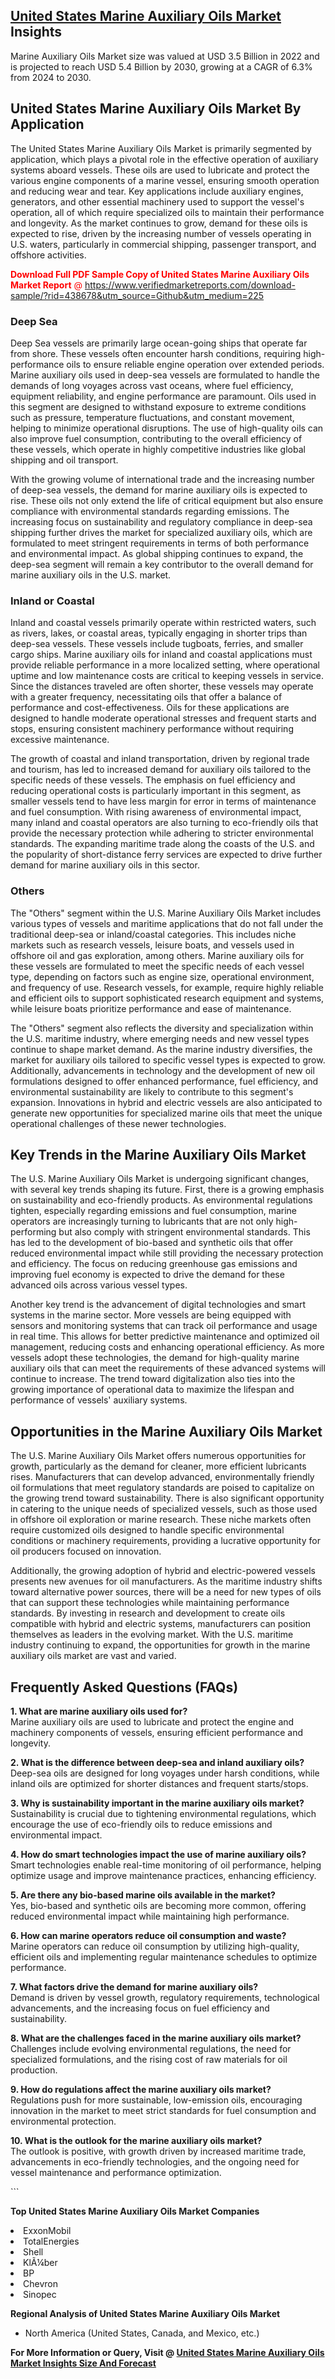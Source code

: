 <h2><a href="https://www.verifiedmarketreports.com/download-sample/?rid=438678&amp;utm_source=Github&amp;utm_medium=225" target="_blank">United States Marine Auxiliary Oils Market</a> Insights</h2><p>Marine Auxiliary Oils Market size was valued at USD 3.5 Billion in 2022 and is projected to reach USD 5.4 Billion by 2030, growing at a CAGR of 6.3% from 2024 to 2030.</p><p> <h2>United States Marine Auxiliary Oils Market By Application</h2> <p>The United States Marine Auxiliary Oils Market is primarily segmented by application, which plays a pivotal role in the effective operation of auxiliary systems aboard vessels. These oils are used to lubricate and protect the various engine components of a marine vessel, ensuring smooth operation and reducing wear and tear. Key applications include auxiliary engines, generators, and other essential machinery used to support the vessel's operation, all of which require specialized oils to maintain their performance and longevity. As the market continues to grow, demand for these oils is expected to rise, driven by the increasing number of vessels operating in U.S. waters, particularly in commercial shipping, passenger transport, and offshore activities. <p><span class=""><span style="color: #ff0000;"><strong>Download Full PDF Sample Copy of United States Marine Auxiliary Oils Market Report</strong> @ </span><a href="https://www.verifiedmarketreports.com/download-sample/?rid=438678&amp;utm_source=Github&amp;utm_medium=225" target="_blank">https://www.verifiedmarketreports.com/download-sample/?rid=438678&amp;utm_source=Github&amp;utm_medium=225</a></span></p> </p> <h3>Deep Sea</h3> <p>Deep Sea vessels are primarily large ocean-going ships that operate far from shore. These vessels often encounter harsh conditions, requiring high-performance oils to ensure reliable engine operation over extended periods. Marine auxiliary oils used in deep-sea vessels are formulated to handle the demands of long voyages across vast oceans, where fuel efficiency, equipment reliability, and engine performance are paramount. Oils used in this segment are designed to withstand exposure to extreme conditions such as pressure, temperature fluctuations, and constant movement, helping to minimize operational disruptions. The use of high-quality oils can also improve fuel consumption, contributing to the overall efficiency of these vessels, which operate in highly competitive industries like global shipping and oil transport. <p>With the growing volume of international trade and the increasing number of deep-sea vessels, the demand for marine auxiliary oils is expected to rise. These oils not only extend the life of critical equipment but also ensure compliance with environmental standards regarding emissions. The increasing focus on sustainability and regulatory compliance in deep-sea shipping further drives the market for specialized auxiliary oils, which are formulated to meet stringent requirements in terms of both performance and environmental impact. As global shipping continues to expand, the deep-sea segment will remain a key contributor to the overall demand for marine auxiliary oils in the U.S. market.</p> <h3>Inland or Coastal</h3> <p>Inland and coastal vessels primarily operate within restricted waters, such as rivers, lakes, or coastal areas, typically engaging in shorter trips than deep-sea vessels. These vessels include tugboats, ferries, and smaller cargo ships. Marine auxiliary oils for inland and coastal applications must provide reliable performance in a more localized setting, where operational uptime and low maintenance costs are critical to keeping vessels in service. Since the distances traveled are often shorter, these vessels may operate with a greater frequency, necessitating oils that offer a balance of performance and cost-effectiveness. Oils for these applications are designed to handle moderate operational stresses and frequent starts and stops, ensuring consistent machinery performance without requiring excessive maintenance. <p>The growth of coastal and inland transportation, driven by regional trade and tourism, has led to increased demand for auxiliary oils tailored to the specific needs of these vessels. The emphasis on fuel efficiency and reducing operational costs is particularly important in this segment, as smaller vessels tend to have less margin for error in terms of maintenance and fuel consumption. With rising awareness of environmental impact, many inland and coastal operators are also turning to eco-friendly oils that provide the necessary protection while adhering to stricter environmental standards. The expanding maritime trade along the coasts of the U.S. and the popularity of short-distance ferry services are expected to drive further demand for marine auxiliary oils in this sector.</p> <h3>Others</h3> <p>The "Others" segment within the U.S. Marine Auxiliary Oils Market includes various types of vessels and maritime applications that do not fall under the traditional deep-sea or inland/coastal categories. This includes niche markets such as research vessels, leisure boats, and vessels used in offshore oil and gas exploration, among others. Marine auxiliary oils for these vessels are formulated to meet the specific needs of each vessel type, depending on factors such as engine size, operational environment, and frequency of use. Research vessels, for example, require highly reliable and efficient oils to support sophisticated research equipment and systems, while leisure boats prioritize performance and ease of maintenance. <p>The "Others" segment also reflects the diversity and specialization within the U.S. maritime industry, where emerging needs and new vessel types continue to shape market demand. As the marine industry diversifies, the market for auxiliary oils tailored to specific vessel types is expected to grow. Additionally, advancements in technology and the development of new oil formulations designed to offer enhanced performance, fuel efficiency, and environmental sustainability are likely to contribute to this segment's expansion. Innovations in hybrid and electric vessels are also anticipated to generate new opportunities for specialized marine oils that meet the unique operational challenges of these newer technologies.</p> <h2>Key Trends in the Marine Auxiliary Oils Market</h2> <p>The U.S. Marine Auxiliary Oils Market is undergoing significant changes, with several key trends shaping its future. First, there is a growing emphasis on sustainability and eco-friendly products. As environmental regulations tighten, especially regarding emissions and fuel consumption, marine operators are increasingly turning to lubricants that are not only high-performing but also comply with stringent environmental standards. This has led to the development of bio-based and synthetic oils that offer reduced environmental impact while still providing the necessary protection and efficiency. The focus on reducing greenhouse gas emissions and improving fuel economy is expected to drive the demand for these advanced oils across various vessel types.</p> <p>Another key trend is the advancement of digital technologies and smart systems in the marine sector. More vessels are being equipped with sensors and monitoring systems that can track oil performance and usage in real time. This allows for better predictive maintenance and optimized oil management, reducing costs and enhancing operational efficiency. As more vessels adopt these technologies, the demand for high-quality marine auxiliary oils that can meet the requirements of these advanced systems will continue to increase. The trend toward digitalization also ties into the growing importance of operational data to maximize the lifespan and performance of vessels' auxiliary systems.</p> <h2>Opportunities in the Marine Auxiliary Oils Market</h2> <p>The U.S. Marine Auxiliary Oils Market offers numerous opportunities for growth, particularly as the demand for cleaner, more efficient lubricants rises. Manufacturers that can develop advanced, environmentally friendly oil formulations that meet regulatory standards are poised to capitalize on the growing trend toward sustainability. There is also significant opportunity in catering to the unique needs of specialized vessels, such as those used in offshore oil exploration or marine research. These niche markets often require customized oils designed to handle specific environmental conditions or machinery requirements, providing a lucrative opportunity for oil producers focused on innovation.</p> <p>Additionally, the growing adoption of hybrid and electric-powered vessels presents new avenues for oil manufacturers. As the maritime industry shifts toward alternative power sources, there will be a need for new types of oils that can support these technologies while maintaining performance standards. By investing in research and development to create oils compatible with hybrid and electric systems, manufacturers can position themselves as leaders in the evolving market. With the U.S. maritime industry continuing to expand, the opportunities for growth in the marine auxiliary oils market are vast and varied.</p> <h2>Frequently Asked Questions (FAQs)</h2> <p><strong>1. What are marine auxiliary oils used for?</strong><br>Marine auxiliary oils are used to lubricate and protect the engine and machinery components of vessels, ensuring efficient performance and longevity.</p> <p><strong>2. What is the difference between deep-sea and inland auxiliary oils?</strong><br>Deep-sea oils are designed for long voyages under harsh conditions, while inland oils are optimized for shorter distances and frequent starts/stops.</p> <p><strong>3. Why is sustainability important in the marine auxiliary oils market?</strong><br>Sustainability is crucial due to tightening environmental regulations, which encourage the use of eco-friendly oils to reduce emissions and environmental impact.</p> <p><strong>4. How do smart technologies impact the use of marine auxiliary oils?</strong><br>Smart technologies enable real-time monitoring of oil performance, helping optimize usage and improve maintenance practices, enhancing efficiency.</p> <p><strong>5. Are there any bio-based marine oils available in the market?</strong><br>Yes, bio-based and synthetic oils are becoming more common, offering reduced environmental impact while maintaining high performance.</p> <p><strong>6. How can marine operators reduce oil consumption and waste?</strong><br>Marine operators can reduce oil consumption by utilizing high-quality, efficient oils and implementing regular maintenance schedules to optimize performance.</p> <p><strong>7. What factors drive the demand for marine auxiliary oils?</strong><br>Demand is driven by vessel growth, regulatory requirements, technological advancements, and the increasing focus on fuel efficiency and sustainability.</p> <p><strong>8. What are the challenges faced in the marine auxiliary oils market?</strong><br>Challenges include evolving environmental regulations, the need for specialized formulations, and the rising cost of raw materials for oil production.</p> <p><strong>9. How do regulations affect the marine auxiliary oils market?</strong><br>Regulations push for more sustainable, low-emission oils, encouraging innovation in the market to meet strict standards for fuel consumption and environmental protection.</p> <p><strong>10. What is the outlook for the marine auxiliary oils market?</strong><br>The outlook is positive, with growth driven by increased maritime trade, advancements in eco-friendly technologies, and the ongoing need for vessel maintenance and performance optimization.</p> ```</p><p><strong>Top United States Marine Auxiliary Oils Market Companies</strong></p><div data-test-id=""><p><li>ExxonMobil</li><li> TotalEnergies</li><li> Shell</li><li> KlÃ¼ber</li><li> BP</li><li> Chevron</li><li> Sinopec</li></p><div><strong>Regional Analysis of&nbsp;United States Marine Auxiliary Oils Market</strong></div><ul><li dir="ltr"><p dir="ltr">North America&nbsp;(United States, Canada, and Mexico, etc.)</p></li></ul><p><strong>For More Information or Query, Visit @&nbsp;</strong><strong><a href="https://www.verifiedmarketreports.com/product/marine-auxiliary-oils-market/?utm_source=Github&amp;utm_medium=225" target="_blank">United States Marine Auxiliary Oils Market Insights Size And Forecast</a></strong></p></div>
